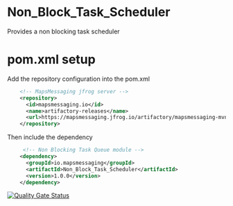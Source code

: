 # Non_Block_Task_Scheduler
Provides a non blocking task scheduler




# pom.xml setup

Add the repository configuration into the pom.xml
``` xml
    <!-- MapsMessaging jfrog server -->
    <repository>
      <id>mapsmessaging.io</id>
      <name>artifactory-releases</name>
      <url>https://mapsmessaging.jfrog.io/artifactory/mapsmessaging-mvn-prod</url>
    </repository>
```    

Then include the dependency
``` xml
     <!-- Non Blocking Task Queue module -->
    <dependency>
      <groupId>io.mapsmessaging</groupId>
      <artifactId>Non_Block_Task_Scheduler</artifactId>
      <version>1.0.0</version>
    </dependency>
```    


[![Quality Gate Status](https://sonarcloud.io/api/project_badges/measure?project=Non_Blocking_Task_Scheduler&metric=alert_status)](https://sonarcloud.io/dashboard?id=Non_Blocking_Task_Scheduler)
